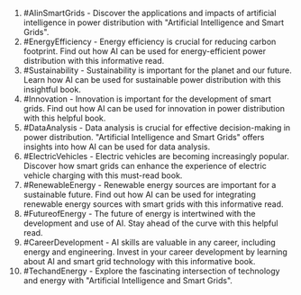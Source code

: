 1. #AIinSmartGrids - Discover the applications and impacts of artificial intelligence in power distribution with "Artificial Intelligence and Smart Grids".
2. #EnergyEfficiency - Energy efficiency is crucial for reducing carbon footprint. Find out how AI can be used for energy-efficient power distribution with this informative read.
3. #Sustainability - Sustainability is important for the planet and our future. Learn how AI can be used for sustainable power distribution with this insightful book.
4. #Innovation - Innovation is important for the development of smart grids. Find out how AI can be used for innovation in power distribution with this helpful book.
5. #DataAnalysis - Data analysis is crucial for effective decision-making in power distribution. "Artificial Intelligence and Smart Grids" offers insights into how AI can be used for data analysis.
6. #ElectricVehicles - Electric vehicles are becoming increasingly popular. Discover how smart grids can enhance the experience of electric vehicle charging with this must-read book.
7. #RenewableEnergy - Renewable energy sources are important for a sustainable future. Find out how AI can be used for integrating renewable energy sources with smart grids with this informative read.
8. #FutureofEnergy - The future of energy is intertwined with the development and use of AI. Stay ahead of the curve with this helpful read.
9. #CareerDevelopment - AI skills are valuable in any career, including energy and engineering. Invest in your career development by learning about AI and smart grid technology with this informative book.
10. #TechandEnergy - Explore the fascinating intersection of technology and energy with "Artificial Intelligence and Smart Grids".
